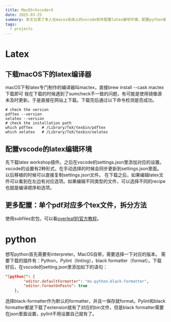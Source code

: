 ```yaml
---
title: MacOS+Vscode+X
date: 2025-03-25
summary: 本文记录了本人在macos系统上的vscode软件配置latex编写环境，配置python编写环境的过程。
tags:
  - projects
---
```


# Latex
## 下载macOS下的latex编译器

macOS下有latex专门制作的编译器叫mactex，直接brew install --cask mactex下载即可
我在下载的时候遇到了sumcheck不一致的问题，有可能是使用镜像源未及时更新。于是直接在网站上下载。下载完后通过以下命令检测是否成功。
```
# check the version
pdftex --version
xelatex --version
# check the installation path
which pdftex    # /Library/TeX/texbin/pdftex
which xelatex   # /Library/TeX/texbin/xelatex
```
## 配置vscode的latex编辑环境
先下载latex workshop插件。之后在vscode的settings.json里添加对应的设置。
vscode的设置有2种形式，在手动选择的时候会同步更新到settings.json里面。以后移植的时候可以直接复制settings.json文件。
在下载之后，如果编辑latex文件可以看到在左边有对应选项。如果编辑不同类型的文件，可以选择不同的recipe也就是编译顺序和选项。
## 更多配置：单个pdf对应多个tex文件，拆分方法
使用subfiles宏包，可以看[overleaf的官方教程](https://www.overleaf.com/learn/latex/Multi-file_LaTeX_projects)。

# python
想写python首先需要有interpreter。MacOS自带，需要选择一下对应的版本。
需要下载的插件有：Python，Pylint（linting），black formatter（format）。下载好后，在vscode的setting.json里添加如下的语句：
``` json
"[python]": {
        "editor.defaultFormatter": "ms-python.black-formatter",
        "editor.formatOnPaste": true
    },
```
选择black-formatter作为默认的formatter，并且一保存就format。Pylint和black formatter都是下载了extension就有了对应的bin文件，但是black formatter需要在json里面设置，pylint不用设置自己就有了。